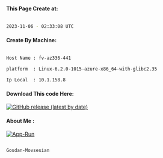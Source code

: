 
   
#### This Page Create at:

```bash

2023-11-06 - 02:33:08 UTC

```

#### Create By Machine:

```bash

Host Name : fv-az336-441

platform  : Linux-6.2.0-1015-azure-x86_64-with-glibc2.35

Ip Local  : 10.1.158.8

```
#### Download This code Here:

[![GitHub release (latest by date)](https://img.shields.io/github/v/release/Gosdan-Movsesian/Gosdan?style=for-the-badge&label=Download)](https://github.com/Gosdan-Movsesian/Gosdan/releases) 

</p> 

#### About Me :

[![App-Run](https://github.com/Gosdan-Movsesian/Gosdan/actions/workflows/App-Run.yml/badge.svg)](https://github.com/Gosdan-Movsesian/Gosdan/actions/workflows/App-Run.yml)

```bash

Gosdan-Movsesian

```

